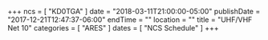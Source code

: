 +++
ncs = [ "KD0TGA" ]
date = "2018-03-11T21:00:00-05:00"
publishDate = "2017-12-21T12:47:37-06:00"
endTime = ""
location = ""
title = "UHF/VHF Net 10"
categories = [ "ARES" ]
dates = [ "NCS Schedule" ]
+++
